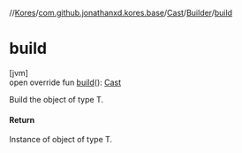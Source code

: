 //[Kores](../../../../index.md)/[com.github.jonathanxd.kores.base](../../index.md)/[Cast](../index.md)/[Builder](index.md)/[build](build.md)

# build

[jvm]\
open override fun [build](build.md)(): [Cast](../index.md)

Build the object of type T.

#### Return

Instance of object of type T.
